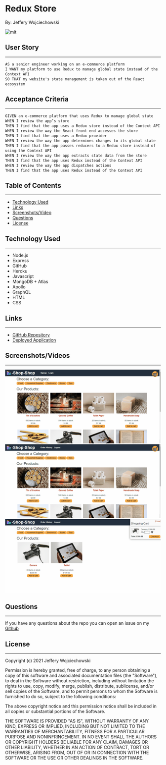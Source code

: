 # Redux Store
By: Jeffery Wojciechowski

![mit](https://img.shields.io/badge/license-MIT-brightgreen)


## User Story
___
```
AS a senior engineer working on an e-commerce platform
I WANT my platform to use Redux to manage global state instead of the Context API
SO THAT my website's state management is taken out of the React ecosystem
```


## Acceptance Criteria
___

```
GIVEN an e-commerce platform that uses Redux to manage global state
WHEN I review the app’s store
THEN I find that the app uses a Redux store instead of the Context API
WHEN I review the way the React front end accesses the store
THEN I find that the app uses a Redux provider
WHEN I review the way the app determines changes to its global state
THEN I find that the app passes reducers to a Redux store instead of using the Context API
WHEN I review the way the app extracts state data from the store
THEN I find that the app uses Redux instead of the Context API
WHEN I review the way the app dispatches actions
THEN I find that the app uses Redux instead of the Context API
```

## Table of Contents
---

* [Technology Used](#technology-used)
* [Links](#links)
* [Screenshots/Video](#Screenshots/Videos)
* [Questions](#questions)
* [License](#License)

## Technology Used
___

* Node.js
* Express
* GitHub
* Heroku
* Javascript
* MongoDB + Atlas
* Apollo
* GraphQL
* HTML
* CSS


## Links
___
- [GitHub Repository](https://github.com/Jefferywojo98/Redux-Store)
- [Deployed Application](https://jeffery-note-maker.herokuapp.com/)


## Screenshots/Videos
___
![Screenshot](./Image/22-state-homework-demo-01.gif)
![Screenshot](./Image/22-state-homework-demo-02.gif)
![Screenshot](./Image/22-state-homework-demo-03.gif)






## Questions
___

If you have any questions about the repo you can open an issue on my [Github](https://github.com/Jefferywojo98/Redux-Store/issues)

## License
___

Copyright (c) 2021 Jeffery Wojciechowski

Permission is hereby granted, free of charge, to any person obtaining a copy
of this software and associated documentation files (the "Software"), to deal
in the Software without restriction, including without limitation the rights
to use, copy, modify, merge, publish, distribute, sublicense, and/or sell
copies of the Software, and to permit persons to whom the Software is
furnished to do so, subject to the following conditions:

The above copyright notice and this permission notice shall be included in all
copies or substantial portions of the Software.

THE SOFTWARE IS PROVIDED "AS IS", WITHOUT WARRANTY OF ANY KIND, EXPRESS OR
IMPLIED, INCLUDING BUT NOT LIMITED TO THE WARRANTIES OF MERCHANTABILITY,
FITNESS FOR A PARTICULAR PURPOSE AND NONINFRINGEMENT. IN NO EVENT SHALL THE
AUTHORS OR COPYRIGHT HOLDERS BE LIABLE FOR ANY CLAIM, DAMAGES OR OTHER
LIABILITY, WHETHER IN AN ACTION OF CONTRACT, TORT OR OTHERWISE, ARISING FROM,
OUT OF OR IN CONNECTION WITH THE SOFTWARE OR THE USE OR OTHER DEALINGS IN THE
SOFTWARE.
